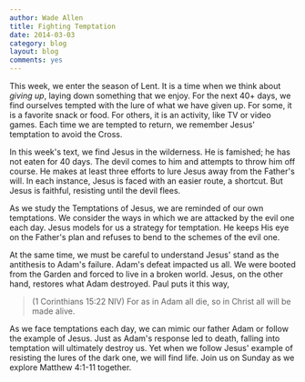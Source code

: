 ```yaml
---
author: Wade Allen
title: Fighting Temptation
date: 2014-03-03
category: blog
layout: blog
comments: yes
---
```

 
This week, we enter the season of Lent. It is a time when we think about *giving up*, laying down something that we enjoy. For the next 40+ days, we find ourselves tempted with the lure of what we have given up. For some, it is a favorite snack or food. For others, it is an activity, like TV or video games. Each time we are tempted to return, we remember Jesus' temptation to avoid the Cross.

In this week's text, we find Jesus in the wilderness. He is famished; he has not eaten for 40 days. The devil comes to him and attempts to throw him off course. He makes at least three efforts to lure Jesus away from the Father's will. In each instance, Jesus is faced with an easier route, a shortcut. But Jesus is faithful, resisting until the devil flees.

As we study the Temptations of Jesus, we are reminded of our own temptations. We consider the ways in which we are attacked by the evil one each day. Jesus models for us a strategy for temptation. He keeps His eye on the Father's plan and refuses to bend to the schemes of the evil one. 

At the same time, we must be careful to understand Jesus' stand as the antithesis to Adam's failure. Adam's defeat impacted us all. We were booted from the Garden and forced to live in a broken world. Jesus, on the other hand, restores what Adam destroyed. Paul puts it this way,

>(1 Corinthians 15:22 NIV) For as in Adam all die, so in Christ all will be made alive. 

As we face temptations each day, we can mimic our father Adam or follow the example of Jesus. Just as Adam's response led to death, falling into temptation will ultimately destroy us. Yet when we follow Jesus' example of resisting the lures of the dark one, we will find life. Join us on Sunday as we explore Matthew 4:1-11 together.
